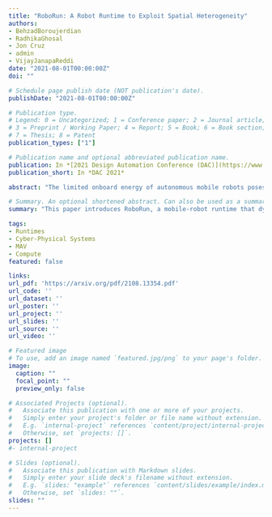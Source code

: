 ```yaml
---
title: "RoboRun: A Robot Runtime to Exploit Spatial Heterogeneity"
authors:
- BehzadBoroujerdian
- RadhikaGhosal
- Jon Cruz
- admin
- VijayJanapaReddi
date: "2021-08-01T00:00:00Z"
doi: ""

# Schedule page publish date (NOT publication's date).
publishDate: "2021-08-01T00:00:00Z"

# Publication type.
# Legend: 0 = Uncategorized; 1 = Conference paper; 2 = Journal article;
# 3 = Preprint / Working Paper; 4 = Report; 5 = Book; 6 = Book section;
# 7 = Thesis; 8 = Patent
publication_types: ["1"]

# Publication name and optional abbreviated publication name.
publication: In *[2021 Design Automation Conference (DAC)](https://www.dac.com/)*
publication_short: In *DAC 2021*

abstract: "The limited onboard energy of autonomous mobile robots poses a tremendous challenge for practical deployment. Hence, efficient computing solutions are imperative. A crucial shortcoming of state-of-the-art computing solutions is that they ignore the robot's operating environment heterogeneity and make static, worst-case assumptions. As this heterogeneity impacts the system's computing payload, an optimal system must dynamically capture these changes in the environment and adjust its computational resources accordingly. This paper introduces RoboRun, a mobile-robot runtime that dynamically exploits the compute-environment synergy to improve performance and energy. We implement RoboRun in the Robot Operating System (ROS) and evaluate it on autonomous drones. We compare RoboRun against a state-of-the-art static design and show 4.5X and 4X improvements in mission time and energy, respectively, as well as a 36% reduction in CPU utilization."

# Summary. An optional shortened abstract. Can also be used as a summary for an extended abstract or poster etc.
summary: "This paper introduces RoboRun, a mobile-robot runtime that dynamically exploits the compute-environment synergy to improve performance and energy. We implement RoboRun in the Robot Operating System (ROS) and evaluate it on autonomous drones. We compare RoboRun against a state-of-the-art static design and show 4.5X and 4X improvements in mission time and energy, respectively, as well as a 36% reduction in CPU utilization."

tags:
- Runtimes
- Cyber-Physical Systems
- MAV
- Compute
featured: false

links:
url_pdf: 'https://arxiv.org/pdf/2108.13354.pdf'
url_code: ''
url_dataset: ''
url_poster: ''
url_project: ''
url_slides: ''
url_source: ''
url_video: ''

# Featured image
# To use, add an image named `featured.jpg/png` to your page's folder. 
image:
  caption: ""
  focal_point: ""
  preview_only: false

# Associated Projects (optional).
#   Associate this publication with one or more of your projects.
#   Simply enter your project's folder or file name without extension.
#   E.g. `internal-project` references `content/project/internal-project/index.md`.
#   Otherwise, set `projects: []`.
projects: []
#- internal-project

# Slides (optional).
#   Associate this publication with Markdown slides.
#   Simply enter your slide deck's filename without extension.
#   E.g. `slides: "example"` references `content/slides/example/index.md`.
#   Otherwise, set `slides: ""`.
slides: ""
---
```


<!-- {{% alert note %}}
Click the *Cite* button above to demo the feature to enable visitors to import publication metadata into their reference management software.
{{% /alert %}}

{{% alert note %}}
Click the *Slides* button above to demo Academic's Markdown slides feature.
{{% /alert %}} -->

<!-- Supplementary notes can be added here, including [code and math](https://sourcethemes.com/academic/docs/writing-markdown-latex/). -->


